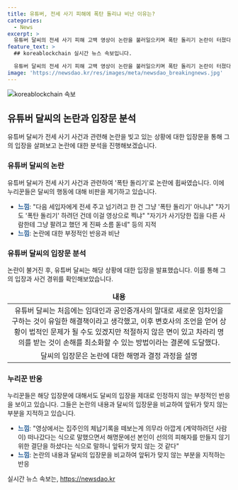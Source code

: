 ```yaml
---
title: 유튜버, 전세 사기 피해에 폭탄 돌리냐 비난 이유는?
categories:
  - News
excerpt: >
  유튜버 달씨의 전세 사기 피해 고백 영상이 논란을 불러일으키며 폭탄 돌리기 논란이 터졌다. 달씨는 영상에서 전세 사기당한 후 다음 세입자를 구하는 방법을 선택하며 논란을 일으켰고, 이에 대한 누리꾼들의 비판이 쏟아졌다. 이후 달씨는 입장문을 통해 상황을 설명하고 사과했지만, 누리꾼들은 여전히 부정적인 반응을 보이고 있다. 해당 영상은 현재 삭제된 상태이며, 논란은 계속되고 있다.
feature_text: >
  ## koreablockchain 실시간 뉴스 속보입니다.

  유튜버 달씨의 전세 사기 피해 고백 영상이 논란을 불러일으키며 폭탄 돌리기 논란이 터졌다. 달씨는 영상에서 전세 사기당한 후 다음 세입자를 구하는 방법을 선택하며 논란을 일으켰고, 이에 대한 누리꾼들의 비판이 쏟아졌다. 이후 달씨는 입장문을 통해 상황을 설명하고 사과했지만, 누리꾼들은 여전히 부정적인 반응을 보이고 있다. 해당 영상은 현재 삭제된 상태이며, 논란은 계속되고 있다.
image: 'https://newsdao.kr/res/images/meta/newsdao_breakingnews.jpg'
---
```


<p><img src="https://newsdao.kr/res/images/meta/newsdao_breakingnews.jpg" alt="koreablockchain 속보" /></p>

<h2 data-ke-size="size26">유튜버 달씨의 논란과 입장문 분석</h2>

<p data-ke-size="size16">유튜버 달씨가 전세 사기 사건과 관련해 논란을 빚고 있는 상황에 대한 입장문을 통해 그의 입장을 살펴보고 논란에 대한 분석을 진행해보겠습니다.</p>

<h3>유튜버 달씨의 논란</h3>

<p data-ke-size="size16">유튜버 달씨가 전세 사기 사건과 관련하여 '폭탄 돌리기'로 논란에 휩싸였습니다. 이에 누리꾼들은 달씨의 행동에 대해 비판을 제기하고 있습니다.</p>

<ul>
<li><b><span style="color: #1a5490;">느낌</span></b>: "다음 세입자에게 전세 주고 넘기려고 한 건 그냥 '폭탄 돌리기' 아니냐" "자기도 '폭탄 돌리기' 하려던 건데 이걸 영상으로 찍냐" "자기가 사기당한 집을 다른 사람한테 그냥 팔려고 했던 게 진짜 소름 돋네" 등의 지적</li>
<li><b><span style="color: #1a5490;">느낌</span></b>: 논란에 대한 부정적인 반응과 비난</li>
</ul>

<h3>유튜버 달씨의 입장문 분석</h3>

<p data-ke-size="size16">논란이 불거진 후, 유튜버 달씨는 해당 상황에 대한 입장을 발표했습니다. 이를 통해 그의 입장과 사건 경위를 확인해보았습니다.</p>

<table>
<thead>
<tr>
<td style="text-align: center; height: 17px;"><b>내용</b></td>
</tr>
</thead>
<tbody>
<tr>
<td style="text-align: center; height: 17px;">유튜버 달씨는 처음에는 임대인과 공인중개사의 말대로 새로운 임차인을 구하는 것이 유일한 해결책이라고 생각했고, 이후 변호사의 조언을 얻어 상황이 법적인 문제가 될 수도 있겠지만 적절하지 않은 면이 있고 차라리 명의를 받는 것이 손해를 최소화할 수 있는 방법이라는 결론에 도달했다.</td>
</tr>
<tr>
<td style="text-align: center; height: 17px;">달씨의 입장문은 논란에 대한 해명과 결정 과정을 설명</td>
</tr>
</tbody>
</table>

<h3>누리꾼 반응</h3>

<p data-ke-size="size16">누리꾼들은 해당 입장문에 대해서도 달씨의 입장을 제대로 인정하지 않는 부정적인 반응을 보이고 있습니다. 그들은 논란의 내용과 달씨의 입장문을 비교하여 앞뒤가 맞지 않는 부분을 지적하고 있습니다.</p>

<ul>
<li><b><span style="color: #1a5490;">느낌</span></b>: "영상에서는 집주인의 체납기록을 떼보는게 의무라 아깝게 (계약하려던 사람이) 떠나갔다는 식으로 말했으면서 해명문에선 본인이 선의의 피해자를 만들지 않기 위한 결단을 하셨다는 식으로 말하니 앞뒤가 맞지 않는 것 같다" </li>
<li><b><span style="color: #1a5490;">느낌</span></b>: 논란의 내용과 달씨의 입장문을 비교하여 앞뒤가 맞지 않는 부분을 지적하는 반응</li>
</ul>
실시간 뉴스 속보는, <a href="https://newsdao.kr" rel="dofollow">https://newsdao.kr</a>


